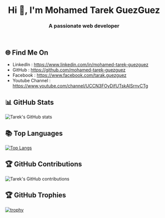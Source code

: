 <h1 align="center">Hi 👋, I'm Mohamed Tarek GuezGuez</h1>
<h3 align="center">A passionate web developer</h3>

<br />

## 🌐 Find Me On
- LinkedIn : https://www.linkedin.com/in/mohamed-tarek-guezguez
- GitHub : https://github.com/mohamed-tarek-guezguez
- Facebook : https://www.facebook.com/tarak.guezguez
- Youtube Channel : https://www.youtube.com/channel/UCCN3FOyDifUTskAlSrnvCTg

## 📊 GitHub Stats

![Tarek's GitHub stats](https://github-readme-stats.vercel.app/api?username=mohamed-tarek-guezguez&show_icons=true&theme=radical)

 ## 📚 Top Languages

[![Top Langs](https://github-readme-stats.vercel.app/api/top-langs/?username=mohamed-tarek-guezguez&layout=compact&theme=radical)](https://github.com/mohamed-tarek-guezguez/github-readme-stats)

## 🏆 GitHub Contributions

![Tarek's GitHub contributions](https://github-readme-streak-stats.herokuapp.com/?user=mohamed-tarek-guezguez&theme=radical)

## 🏆 GitHub Trophies

[![trophy](https://github-profile-trophy.vercel.app/?username=mohamed-tarek-guezguez&theme=radical)](https://github.com/mohamed-tarek-guezguez/github-profile-trophy)
